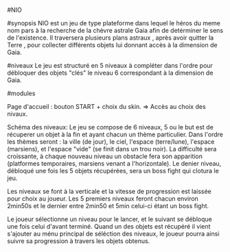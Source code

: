 #NIO

#synopsis
NIO est un jeu de type plateforme dans lequel le héros du meme nom pars à la recherche de la chèvre astrale Gaia afin de detérminer le sens de l'existence.
Il traversera plusieurs plans astraux , après avoir quitter la Terre , pour collecter différents objets lui donnant accès à la dimension de Gaia.

#niveaux
Le jeu est structuré en 5 niveaux à compléter dans l'ordre pour débloquer des objets "clés" le niveau 6 correspondant à la dimension de Gaia.

#modules

Page d'accueil : bouton START + choix du skin. => Accès au choix des nivaux.

Schéma des niveaux: Le jeu se compose de 6 niveaux, 5 ou le but est de récuperer un objet à la fin et ayant chacun un thème particulier.
                    Dans l'ordre les thèmes seront : la ville (de jour), le ciel, l'espace (terre/lune), l'espace (marsiens), et l'espace "vide" (se finit dans un trou noir).
                    La difficulté sera croissante, à chaque nouveau niveau un obstacle fera son apparition (platformes temporaires, marsiens venant a l'horizontale).
                    Le denier niveau, débloqué une fois les 5 objets récupérées, sera un boss fight qui clotura le jeu.

Les niveaux se font à la verticale et la vitesse de progression est laissée pour choix au joueur.
Les 5 premiers niveaux feront chacun environ 2min50s et le dernier entre 2min50 et 5min celui-ci étant un boss fight.


Le joueur sélectionne un niveau pour le lancer, et le suivant se débloque une fois celui d'avant terminé.
Quand un des objets est récupéré il vient s'ajouter au ménu principal de séléction des niveaux, le joueur pourra ainsi suivre sa progression à travers les objets obtenus.